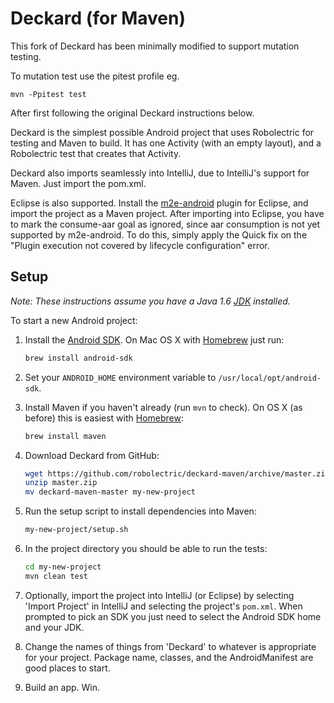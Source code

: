 # Deckard (for Maven)

This fork of Deckard has been minimally modified to support mutation testing.

To mutation test use the pitest profile eg.

```
mvn -Ppitest test
```

After first following the original Deckard instructions below.

Deckard is the simplest possible Android project that uses Robolectric for testing and Maven to build. It has one Activity (with an empty layout), and a Robolectric test that creates that Activity.

Deckard also imports seamlessly into IntelliJ, due to IntelliJ's support for Maven. Just import the pom.xml.

Eclipse is also supported. Install the [m2e-android](http://rgladwell.github.io/m2e-android/) plugin for Eclipse, and import the project as a Maven project.
After importing into Eclipse, you have to mark the consume-aar goal as ignored, since aar consumption is not yet supported by m2e-android.
To do this, simply apply the Quick fix on the "Plugin execution not covered by lifecycle configuration" error.

## Setup

*Note: These instructions assume you have a Java 1.6 [JDK](http://www.oracle.com/technetwork/java/javase/downloads/index.html) installed.*

To start a new Android project:

1. Install the [Android SDK](http://developer.android.com/sdk/index.html). On Mac OS X with [Homebrew](http://brew.sh/) just run:
    ```bash
    brew install android-sdk
    ```

2. Set your `ANDROID_HOME` environment variable to `/usr/local/opt/android-sdk`.

3. Install Maven if you haven't already (run `mvn` to check). On OS X (as before) this is easiest with [Homebrew](http://brew.sh/):
	```bash
	brew install maven
	```

4. Download Deckard from GitHub:
    ```bash
    wget https://github.com/robolectric/deckard-maven/archive/master.zip
    unzip master.zip
    mv deckard-maven-master my-new-project
    ```

5. Run the setup script to install dependencies into Maven:
    ```bash
    my-new-project/setup.sh
    ```

6. In the project directory you should be able to run the tests:
    ```bash
    cd my-new-project
    mvn clean test
    ```

7. Optionally, import the project into IntelliJ (or Eclipse) by selecting 'Import Project' in IntelliJ and selecting the project's `pom.xml`. When prompted to pick an SDK you just need to select the Android SDK home and your JDK.

8. Change the names of things from 'Deckard' to whatever is appropriate for your project. Package name, classes, and the AndroidManifest are good places to start.

9. Build an app. Win.
